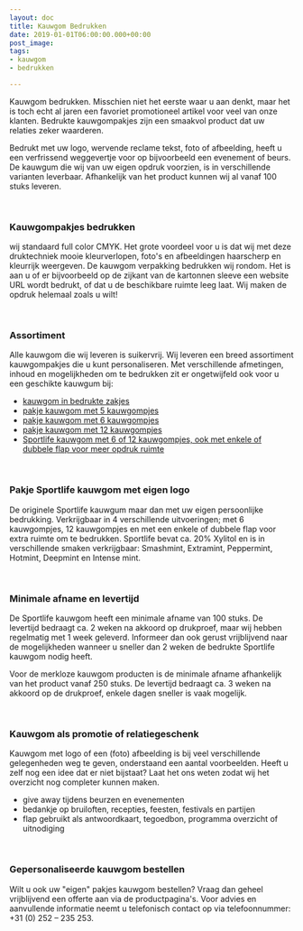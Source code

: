 ```yaml
---
layout: doc
title: Kauwgom Bedrukken
date: 2019-01-01T06:00:00.000+00:00
post_image: 
tags:
- kauwgom
- bedrukken

---
```

<p>Kauwgom bedrukken. Misschien niet het eerste waar u aan denkt, maar het is toch echt al jaren een favoriet promotioneel artikel voor veel van onze klanten. Bedrukte kauwgompakjes zijn een smaakvol product dat uw relaties zeker waarderen.</p>

<p>Bedrukt met uw logo, wervende reclame tekst, foto of afbeelding, heeft u een verfrissend weggevertje voor op bijvoorbeeld een evenement of beurs. De kauwgum die wij van uw eigen opdruk voorzien, is in verschillende varianten leverbaar. Afhankelijk van het product kunnen wij al vanaf 100 stuks leveren.</p>
<br>

<h3 class="pdp">Kauwgompakjes bedrukken</h3>
<p>  
<p> wij standaard full color CMYK. Het grote voordeel voor u is dat wij met deze druktechniek mooie kleurverlopen, foto's en afbeeldingen haarscherp en kleurrijk weergeven. De kauwgom verpakking bedrukken wij rondom. Het is aan u of er bijvoorbeeld op de zijkant van de kartonnen sleeve een website URL wordt bedrukt, of dat u de beschikbare ruimte leeg laat. Wij maken de opdruk helemaal zoals u wilt!</p>
<br>

<h3 class="pdp">Assortiment</h3>
<p>  
<p>Alle kauwgom die wij leveren is suikervrij. Wij leveren een breed assortiment kauwgompakjes die u kunt personaliseren. Met verschillende afmetingen, inhoud en mogelijkheden om te bedrukken zit er ongetwijfeld ook voor u een geschikte kauwgum bij:</p>

<ul>
<li><a class="blue" href="https://www.allpremiums.nl/kauwgom-in-zakje-bedrukken/" title="kauwgom in bedrukte zakjes">kauwgom in bedrukte zakjes</a></li>

<li><a class="blue" href="https://www.allpremiums.nl/pakje-kauwgom-bedrukken/" title="pakje kauwgom met 5 kauwgompjes">pakje kauwgom met 5 kauwgompjes</a></li>

<li><a class="blue" href="https://www.allpremiums.nl/kauwgom-verpakking-bedrukken/" title="pakje kauwgom met 6 kauwgompjes">pakje kauwgom met 6 kauwgompjes</a></li>

<li><a class="blue" href="https://www.allpremiums.nl/kauwgom-laten-bedrukken/" title="pakje kauwgom met 12 kauwgompjes">pakje kauwgom met 12 kauwgompjes</a></li>

<li><a class="blue" href="https://www.allpremiums.nl/sportlife-kauwgom-bedrukken/" title="sportlife kauwgom bedrukken">Sportlife kauwgom met 6 of 12 kauwgompjes, ook met enkele of dubbele flap voor meer opdruk ruimte</a></li>
</ul>
<br>

<h3 class="pdp">Pakje Sportlife kauwgom met eigen logo</h3>
<p>  
<p>De originele Sportlife kauwgum maar dan met uw eigen persoonlijke bedrukking. Verkrijgbaar in 4 verschillende uitvoeringen; met 6 kauwgompjes, 12 kauwgompjes en met een enkele of dubbele flap voor extra ruimte om te bedrukken. Sportlife bevat ca. 20% Xylitol en is in verschillende smaken verkrijgbaar: Smashmint, Extramint, Peppermint, Hotmint, Deepmint en Intense mint.</p>
<br>

<h3 class="pdp">Minimale afname en levertijd</h3>
<p>  
<p>De Sportlife kauwgom heeft een minimale afname van 100 stuks. De levertijd bedraagt ca. 2 weken na akkoord op drukproef, maar wij hebben regelmatig met 1 week geleverd. Informeer dan ook gerust vrijblijvend naar de mogelijkheden wanneer u sneller dan 2 weken de bedrukte Sportlife kauwgom nodig heeft.</p>

<p>Voor de merkloze kauwgom producten is de minimale afname afhankelijk van het product vanaf 250 stuks. De levertijd bedraagt ca. 3 weken na akkoord op de drukproef, enkele dagen sneller is vaak mogelijk.</p>
<br>

<h3 class="pdp">Kauwgom als promotie of relatiegeschenk</h3> <p>  
<p>Kauwgom met logo of een (foto) afbeelding is bij veel verschillende gelegenheden weg te geven, onderstaand een aantal voorbeelden. Heeft u zelf nog een idee dat er niet bijstaat? Laat het ons weten zodat wij het overzicht nog completer kunnen maken.</p>

<ul>
<li>give away tijdens beurzen en evenementen</li>
<li>bedankje op bruiloften, recepties, feesten, festivals en partijen</li>
<li>flap gebruikt als antwoordkaart, tegoedbon, programma overzicht of uitnodiging</li>
</ul>
<br>

<h3 class="pdp">Gepersonaliseerde kauwgom bestellen</h3> <p>  
<p>Wilt u ook uw "eigen" pakjes kauwgom bestellen? Vraag dan geheel vrijblijvend een offerte aan via de productpagina's. Voor advies en aanvullende informatie neemt u telefonisch contact op via telefoonnummer: +31 (0) 252 – 235 253.</p>